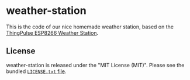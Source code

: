 # weather-station

This is the code of our nice homemade weather station, based on the [ThingPulse
ESP8266 Weather Station](https://github.com/ThingPulse/esp8266-weather-station).

## License

weather-station is released under the "MIT License (MIT)". Please see the
bundled [`LICENSE.txt` file](./LICENSE.txt).
